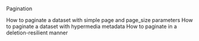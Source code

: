 Pagination

How to paginate a dataset with simple page and page_size parameters
How to paginate a dataset with hypermedia metadata
How to paginate in a deletion-resilient manner